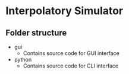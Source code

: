 # Interpolatory Simulator

## Folder structure
- gui
    - Contains source code for GUI interface
- python
    - Contains source code for CLI interface